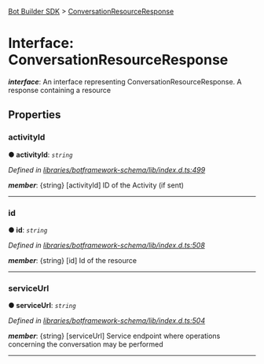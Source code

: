 [Bot Builder SDK](../README.md) > [ConversationResourceResponse](../interfaces/botbuilder.conversationresourceresponse.md)



# Interface: ConversationResourceResponse

*__interface__*: An interface representing ConversationResourceResponse. A response containing a resource



## Properties
<a id="activityid"></a>

###  activityId

**●  activityId**:  *`string`* 

*Defined in [libraries/botframework-schema/lib/index.d.ts:499](https://github.com/Microsoft/botbuilder-js/blob/f596b7c/libraries/botframework-schema/lib/index.d.ts#L499)*


*__member__*: {string} [activityId] ID of the Activity (if sent)





___

<a id="id"></a>

###  id

**●  id**:  *`string`* 

*Defined in [libraries/botframework-schema/lib/index.d.ts:508](https://github.com/Microsoft/botbuilder-js/blob/f596b7c/libraries/botframework-schema/lib/index.d.ts#L508)*


*__member__*: {string} [id] Id of the resource





___

<a id="serviceurl"></a>

###  serviceUrl

**●  serviceUrl**:  *`string`* 

*Defined in [libraries/botframework-schema/lib/index.d.ts:504](https://github.com/Microsoft/botbuilder-js/blob/f596b7c/libraries/botframework-schema/lib/index.d.ts#L504)*


*__member__*: {string} [serviceUrl] Service endpoint where operations concerning the conversation may be performed





___


